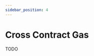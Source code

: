 ```yaml
---
sidebar_position: 4
---
```


# Cross Contract Gas

<!-- How much gas to attach to the cross contract call -->

<!-- When to use a static amount vs a fraction of the remaining gas -->

TODO